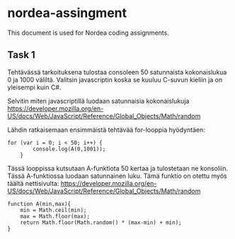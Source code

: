 # nordea-assingment

This document is used for Nordea coding assignments.

## Task 1

Tehtävässä tarkoituksena tulostaa consoleen 50 satunnaista kokonaislukua 0 ja 1000 väliltä. Valitsin javascriptin koska se kuuluu C-suvun kieliin ja on yleisempi kuin C#. 

Selvitin miten javascriptillä luodaan satunnaisia kokonaislukuja
https://developer.mozilla.org/en-US/docs/Web/JavaScript/Reference/Global_Objects/Math/random

Lähdin ratkaisemaan ensimmäistä tehtävää for-looppia hyödyntäen: 

```
for (var i = 0; i < 50; i++) {
        console.log(A(0,1001));
    }
```

Tässä looppissa kutsutaan A-funktiota 50 kertaa ja tulostetaan ne konsoliin.
Tässä A-funktiossa luodaan satunnainen luku. Tämä funktio on otettu myös täältä nettisivulta: https://developer.mozilla.org/en-US/docs/Web/JavaScript/Reference/Global_Objects/Math/random

```
function A(min,max){
    min = Math.ceil(min);
    max = Math.floor(max);
    return Math.floor(Math.random() * (max-min) + min);
}
```
